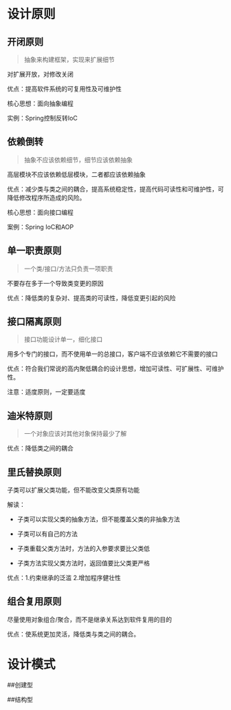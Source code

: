 # 设计原则
## 开闭原则
> 抽象来构建框架，实现来扩展细节

对扩展开放，对修改关闭

优点：提高软件系统的可复用性及可维护性

核心思想：面向抽象编程

实例：Spring控制反转IoC

## 依赖倒转
> 抽象不应该依赖细节，细节应该依赖抽象

高层模块不应该依赖低层模块，二者都应该依赖抽象

优点：减少类与类之间的耦合，提高系统稳定性，提高代码可读性和可维护性，可降低修改程序所造成的风险。

核心思想：面向接口编程

案例：Spring IoC和AOP

## 单一职责原则
> 一个类/接口/方法只负责一项职责

不要存在多于一个导致类变更的原因

优点：降低类的复杂对、提高类的可读性，降低变更引起的风险

## 接口隔离原则
> 接口功能设计单一，细化接口

用多个专门的接口，而不使用单一的总接口，客户端不应该依赖它不需要的接口

优点：符合我们常说的高内聚低耦合的设计思想，增加可读性、可扩展性、可维护性。

注意：适度原则，一定要适度

## 迪米特原则
> 一个对象应该对其他对象保持最少了解

优点：降低类之间的耦合

## 里氏替换原则


子类可以扩展父类功能，但不能改变父类原有功能

解读：

- 子类可以实现父类的抽象方法，但不能覆盖父类的非抽象方法

- 子类可以有自己的方法

- 子类重载父类方法时，方法的入参要求要比父类低

- 子类方法实现父类方法时，返回值要比父类更严格

优点：1.约束继承的泛滥 2.增加程序健壮性

## 组合复用原则

尽量使用对象组合/聚合，而不是继承关系达到软件复用的目的

优点：使系统更加灵活，降低类与类之间的耦合。

# 设计模式
##创建型

##结构型



